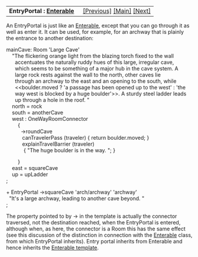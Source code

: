 ---
---
<table width="100%" data-border="0" data-cellspacing="0"
data-cellpadding="3" data-bgcolor="#C0C0C0">
<colgroup>
<col style="width: 50%" />
<col style="width: 50%" />
</colgroup>
<tbody>
<tr>
<td style="text-align: left;"><strong>EntryPortal : <a
href="enterable.html">Enterable</a><br />
</strong></td>
<td style="text-align: right;"><a href="hiddendoor.html">[Previous]</a>
<a href="generalintroduction.html">[Main]</a> <a
href="exitportal.html">[Next]</a></td>
</tr>
</tbody>
</table>

  
An EntryPortal is just like an [Enterable](enterable.html), except that
you can go through it as well as enter it. It can be used, for example,
for an archway that is plainly the entrance to another destination:  
  
mainCave: Room 'Large Cave'  
    "The flickering orange light from the blazing torch fixed to the wall   
      accentuates the naturally ruddy hues of this large, irregular cave,  
      which seems to be something of a major hub in the cave system. A  
      large rock rests against the wall to the north, other caves lie  
      through an archway to the east and an opening to the south, while  
      \<\<boulder.moved ? 'a passage has been opened up to the west' : 'the   
      way west is blocked by a huge boulder'\>\>. A sturdy steel ladder leads   
      up through a hole in the roof. "  
    north = rock  
    south = anotherCave  
    west : OneWayRoomConnector  
        {  
          -\>roundCave  
           canTravelerPass (traveler) { return boulder.moved; }  
           explainTravelBarrier (traveler)   
            { "The huge boulder is in the way. "; }  
  
        }      
    east = squareCave  
    up = upLadder  
;  
  
  
+ EntryPortal -\>squareCave 'arch/archway' 'archway'  
  "It's a large archway, leading to another cave beyond. "  
;  
  
The property pointed to by -\> in the template is actually the connector
traversed, not the destination reached, when the EntryPortal is entered,
although when, as here, the connector is a Room this has the same effect
(see this discussion of the distinction in connection with the
[Enterable](enterable.html) class, from which EntryPortal inherits).
Entry portal inherits from Enterable and hence inherits the [Enterable
template](enterabletemplate.html).  
